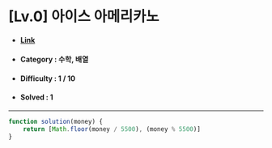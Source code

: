 # [Lv.0] 아이스 아메리카노
* #### [Link](https://school.programmers.co.kr/learn/courses/30/lessons/120819)
* #### Category : 수학, 배열 
* #### Difficulty : 1 / 10  
* #### Solved : 1

<hr />

```js
function solution(money) {
    return [Math.floor(money / 5500), (money % 5500)]
}
```